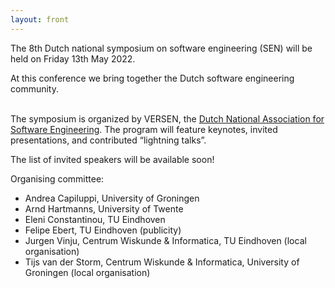 ```yaml
---
layout: front
---
```


<p class="lead">

The 8th Dutch national symposium on software engineering (SEN) will be held on Friday 13th May 2022.
<!--After the success of the SEN Symposium of 2014, 2016, 2017, 2018, 2019, and 2020, we cordially invite
you to the seventh edition.-->
At this conference we bring together the Dutch software engineering community.
<br><br>

The symposium is organized by VERSEN, the <a href="https://www.versen.nl/">Dutch National Association
for Software Engineering</a>. The program will feature keynotes, invited
presentations, and contributed “lightning talks”.

The list of invited speakers will be available soon!

<!--
We will offer talks by the following invited speakers:

<ul>
<li> <a href="https://www.fi.muni.cz/~buhnova/">Barbora Buhnova</a>, Masaryk University Brno, Czech Republic </li>
<li> <a href="https://www.tue.nl/en/research/researchers/yanja-dajsuren/">Yanja Dajsuren</a>, Eindhoven University of Technology, the Netherlands </li>
<li> <a href="http://145.108.225.28/emitza-guzman/">Emitza Guzman</a>, Vrije Universiteit Amsterdam, the Netherlands </li>
<li> <a href="https://www-i2.informatik.rwth-aachen.de/~katoen/">Joost-Pieter Katoen</a>, RWTH Aachen University, Germany </li>
<li> <a href="https://people.inf.ethz.ch/dkomm/">Dennis Komm</a>, PH Graubünden, ETH Zürich, Switzerland </li>
<li> <a href="https://burcuku.github.io/home/">Burcu Kulahcioglu Ozkan</a>, Delft University of Technology, the Netherlands </li>
<li> <a href="http://www.prehofer.de/Research/Welcome.html">Christian Prehofer</a>, DENSO Automotive, Germany </li>
<li> <a href="https://jstvssr.github.io/">Joost Visser</a>, Leiden University, the Netherlands </li>
</ul>
-->

<!-- The SEN Symposium is organized by <a href="http://www.versen.nl/">VERSEN</a>. -->

<p class="lead">
Organising committee:
<ul>
<li>Andrea Capiluppi, University of Groningen</li>
<li>Arnd Hartmanns, University of Twente</li>
<li>Eleni Constantinou, TU Eindhoven</li>
<li>Felipe Ebert, TU Eindhoven (publicity)</li>
<li>Jurgen Vinju, Centrum Wiskunde & Informatica, TU Eindhoven (local organisation)</li>
<li>Tijs van der Storm, Centrum Wiskunde & Informatica, University of Groningen (local organisation)</li>
</ul>

<!--<a href="./posters/index.html">submit a poster/presentation</a> and <a href="./registration/index.html">register for free participation.</a> -->
